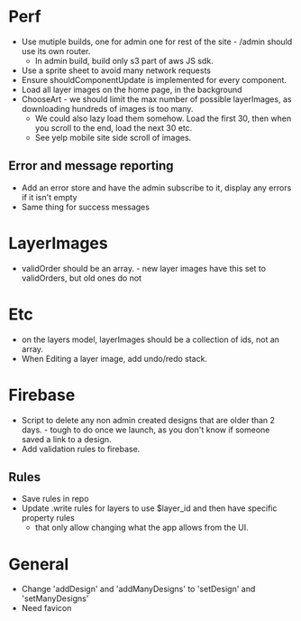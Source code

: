# Perf
  - Use mutiple builds, one for admin one for rest of the site - /admin should use its own router.
    - In admin build, build only s3 part of aws JS sdk.
  - Use a sprite sheet to avoid many network requests
  - Ensure shouldComponentUpdate is implemented for every component.
  - Load all layer images on the home page, in the background
  - ChooseArt - we should limit the max number of possible layerImages, as downloading hundreds of images is too many.
    - We could also lazy load them somehow. Load the first 30, then when you scroll to the end, load the next 30 etc.
    - See yelp mobile site side scroll of images.


## Error and message reporting
- Add an error store and have the admin subscribe to it, display any errors if it isn't empty
- Same thing for success messages

# LayerImages
- validOrder should be an array. - new layer images have this set to validOrders, but old ones do not

# Etc
- on the layers model, layerImages should be a collection of ids, not an array.
- When Editing a layer image, add undo/redo stack.

# Firebase
  - Script to delete any non admin created designs that are older than 2 days. - tough to do once we launch, as you
    don't know if someone saved a link to a design.
  - Add validation rules to firebase.
## Rules
  - Save rules in repo
  - Update .write rules for layers to use $layer_id and then have specific property rules
    - that only allow changing what the app allows from the UI.

# General
  - Change 'addDesign' and 'addManyDesigns' to 'setDesign' and 'setManyDesigns'
  - Need favicon
